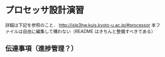 # プロセッサ設計演習

詳細は下記を参照のこと．
http://isle3hw.kuis.kyoto-u.ac.jp/#processor
本ファイルは自由に編集して構わない（README はきちんと整備すべきである）

## 伝達事項（進捗管理？）



